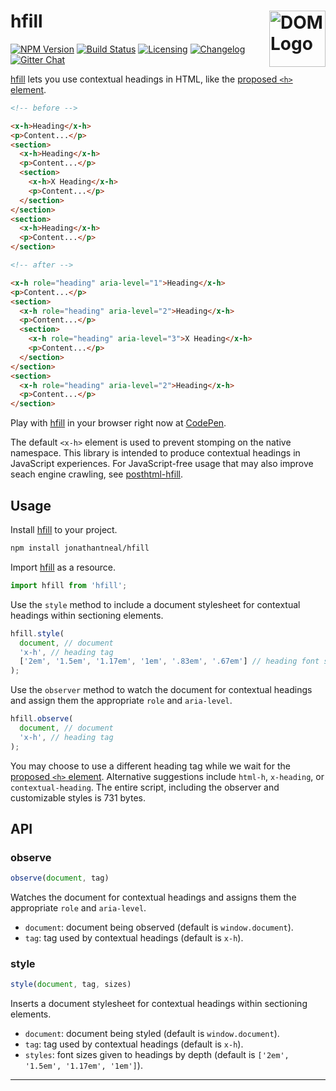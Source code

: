 # hfill [<img src="https://resources.whatwg.org/logo-dom.svg" alt="DOM Logo" width="90" height="90" align="right">][hfill]

[![NPM Version][npm-img]][npm-url]
[![Build Status][cli-img]][cli-url]
[![Licensing][lic-img]][lic-url]
[![Changelog][log-img]][log-url]
[![Gitter Chat][git-img]][git-url]

[hfill] lets you use contextual headings in HTML, like the [proposed `<h>` element].

```html
<!-- before -->

<x-h>Heading</x-h>
<p>Content...</p>
<section>
  <x-h>Heading</x-h>
  <p>Content...</p>
  <section>
    <x-h>X Heading</x-h>
    <p>Content...</p>
  </section>
</section>
<section>
  <x-h>Heading</x-h>
  <p>Content...</p>
</section>

<!-- after -->

<x-h role="heading" aria-level="1">Heading</x-h>
<p>Content...</p>
<section>
  <x-h role="heading" aria-level="2">Heading</x-h>
  <p>Content...</p>
  <section>
    <x-h role="heading" aria-level="3">X Heading</x-h>
    <p>Content...</p>
  </section>
</section>
<section>
  <x-h role="heading" aria-level="2">Heading</x-h>
  <p>Content...</p>
</section>
```

Play with [hfill] in your browser right now at [CodePen].

The default `<x-h>` element is used to prevent stomping on the native namespace. This library is intended to produce contextual headings in JavaScript experiences. For JavaScript-free usage that may also improve seach engine crawling, see [posthtml-hfill].

## Usage

Install [hfill] to your project.

```sh
npm install jonathantneal/hfill
```

Import [hfill] as a resource.

```js
import hfill from 'hfill';
```

Use the `style` method to include a document stylesheet for contextual headings within sectioning elements.

```js
hfill.style(
  document, // document
  'x-h', // heading tag
  ['2em', '1.5em', '1.17em', '1em', '.83em', '.67em'] // heading font sizes
);
```

Use the `observer` method to watch the document for contextual headings and assign them the appropriate `role` and `aria-level`.

```js
hfill.observe(
  document, // document
  'x-h', // heading tag
);
```

You may choose to use a different heading tag while we wait for the [proposed `<h>` element]. Alternative suggestions include `html-h`, `x-heading`, or `contextual-heading`. The entire script, including the observer and customizable styles is 731 bytes.

## API

### observe

```js
observe(document, tag)
```

Watches the document for contextual headings and assigns them the appropriate `role` and `aria-level`.

- `document`: document being observed (default is `window.document`).
- `tag`: tag used by contextual headings (default is `x-h`).

### style

```js
style(document, tag, sizes)
```

Inserts a document stylesheet for contextual headings within sectioning elements.

- `document`: document being styled (default is `window.document`).
- `tag`: tag used by contextual headings (default is `x-h`).
- `styles`: font sizes given to headings by depth (default is `['2em', '1.5em', '1.17em', '1em']`).

---

[npm-url]: https://www.npmjs.com/package/hfill
[npm-img]: https://img.shields.io/npm/v/hfill.svg
[cli-url]: https://travis-ci.org/jonathantneal/hfill
[cli-img]: https://img.shields.io/travis/jonathantneal/hfill.svg
[lic-url]: LICENSE.md
[lic-img]: https://img.shields.io/npm/l/hfill.svg
[log-url]: CHANGELOG.md
[log-img]: https://img.shields.io/badge/changelog-md-blue.svg
[git-url]: https://gitter.im/postcss/postcss
[git-img]: https://img.shields.io/badge/chat-gitter-blue.svg

[CodePen]: http://codepen.io/jonneal/pen/wgombw
[hfill]: https://github.com/jonathantneal/hfill
[posthtml-hfill]: https://github.com/jonathantneal/posthtml-hfill
[proposed `<h>` element]: https://github.com/w3c/html/issues/774
